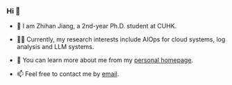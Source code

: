 ### Hi 👋

- 👯 I am Zhihan Jiang, a 2nd-year Ph.D. student at CUHK.

- 🧑‍💻 Currently, my research interests include AIOps for cloud systems, log analysis and LLM systems.

- 🤔 You can learn more about me from my [personal homepage](http://www.zhihan-jiang.com).

- 📫 Feel free to contact me by [email](mailto:zhjiang22@cse.cuhk.edu.hk).

